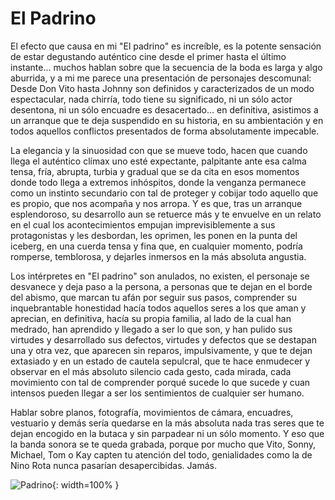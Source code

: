 # El Padrino

El efecto que causa en mi "El padrino" es increíble, es la potente sensación de estar degustando auténtico cine desde el primer hasta el último instante... muchos hablan sobre que la secuencia de la boda es larga y algo aburrida, y a mi me parece una presentación de personajes descomunal: Desde Don Vito hasta Johnny son definidos y caracterizados de un modo espectacular, nada chirría, todo tiene su significado, ni un sólo actor desentona, ni un sólo encuadre es desacertado... en definitiva, asistimos a un arranque que te deja suspendido en su historia, en su ambientación y en todos aquellos conflictos presentados de forma absolutamente impecable.

La elegancia y la sinuosidad con que se mueve todo, hacen que cuando llega el auténtico clímax uno esté expectante, palpitante ante esa calma tensa, fría, abrupta, turbia y gradual que se da cita en esos momentos donde todo llega a extremos inhóspitos, donde la venganza permanece como un instinto secundario con tal de proteger y cobijar todo aquello que es propio, que nos acompaña y nos arropa. Y es que, tras un arranque esplendoroso, su desarrollo aun se retuerce más y te envuelve en un relato en el cual los acontecimientos empujan imprevisiblemente a sus protagonistas y les desbordan, les oprimen, les ponen en la punta del iceberg, en una cuerda tensa y fina que, en cualquier momento, podría romperse, temblorosa, y dejarles inmersos en la más absoluta angustia.

Los intérpretes en "El padrino" son anulados, no existen, el personaje se desvanece y deja paso a la persona, a personas que te dejan en el borde del abismo, que marcan tu afán por seguir sus pasos, comprender su inquebrantable honestidad hacía todos aquellos seres a los que aman y aprecian, en definitiva, hacía su propia familia, al lado de la cual han medrado, han aprendido y llegado a ser lo que son, y han pulido sus virtudes y desarrollado sus defectos, virtudes y defectos que se destapan una y otra vez, que aparecen sin reparos, impulsivamente, y que te dejan extasiado y en un estado de cautela sepulcral, que te hace enmudecer y observar en el más absoluto silencio cada gesto, cada mirada, cada movimiento con tal de comprender porqué sucede lo que sucede y cuan intensos pueden llegar a ser los sentimientos de cualquier ser humano.

Hablar sobre planos, fotografía, movimientos de cámara, encuadres, vestuario y demás sería quedarse en la más absoluta nada tras seres que te dejan encogido en la butaca y sin parpadear ni un sólo momento. Y eso que la banda sonora se te queda grabada, porque por mucho que Vito, Sonny, Michael, Tom o Kay capten tu atención del todo, genialidades como la de Nino Rota nunca pasarían desapercibidas. Jamás.

![Padrino](/img/padrino.jpg){: width=100% }
